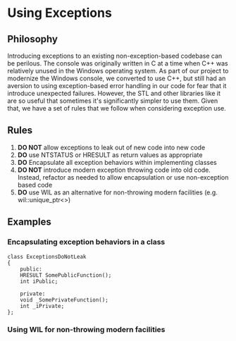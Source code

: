 # Using Exceptions

## Philosophy
Introducing exceptions to an existing non-exception-based codebase can be perilous. The console was originally written
in C at a time when C++ was relatively unused in the Windows operating system. As part of our project to modernize the
Windows console, we converted to use C++, but still had an aversion to using exception-based error handling in
our code for fear that it introduce unexpected failures. However, the STL and other libraries like it are so useful that
sometimes it's significantly simpler to use them. Given that, we have a set of rules that we follow when considering
exception use.

## Rules
1. **DO NOT** allow exceptions to leak out of new code into new code
1. **DO** use NTSTATUS or HRESULT as return values as appropriate
1. **DO** Encapsulate all exception behaviors within implementing classes
1. **DO NOT** introduce modern exception throwing code into old code. Instead, refactor as needed to allow encapsulation or
   use non-exception based code
1. **DO** use WIL as an alternative for non-throwing modern facilities (e.g. wil::unique_ptr<>)

## Examples

### Encapsulating exception behaviors in a class

    class ExceptionsDoNotLeak
    {
        public:
        HRESULT SomePublicFunction();
        int iPublic;

        private:
        void _SomePrivateFunction();
        int _iPrivate;
    };

### Using WIL for non-throwing modern facilities

### 